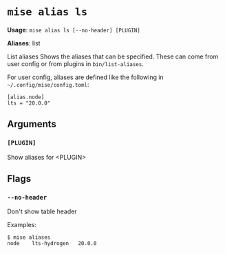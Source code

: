 # `mise alias ls`

**Usage**: `mise alias ls [--no-header] [PLUGIN]`

**Aliases**: list

List aliases
Shows the aliases that can be specified.
These can come from user config or from plugins in `bin/list-aliases`.

For user config, aliases are defined like the following in `~/.config/mise/config.toml`:

    [alias.node]
    lts = "20.0.0"

## Arguments

### `[PLUGIN]`

Show aliases for &lt;PLUGIN>

## Flags

### `--no-header`

Don't show table header

Examples:

    $ mise aliases
    node    lts-hydrogen   20.0.0
